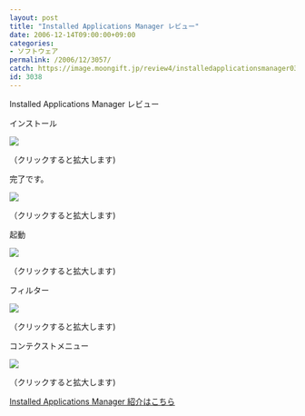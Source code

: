 ```yaml
---
layout: post
title: "Installed Applications Manager レビュー"
date: 2006-12-14T09:00:00+09:00
categories:
- ソフトウェア
permalink: /2006/12/3057/
catch: https://image.moongift.jp/review4/installedapplicationsmanager03.s.png
id: 3038
---
```

Installed Applications Manager レビュー  
<!--more-->

インストール

  

[![](https://image.moongift.jp/review4/installedapplicationsmanager01.s.png)](https://image.moongift.jp/review4/installedapplicationsmanager01.png)  
  
（クリックすると拡大します)

  

完了です。

  

[![](https://image.moongift.jp/review4/installedapplicationsmanager02.s.png)](https://image.moongift.jp/review4/installedapplicationsmanager02.png)  
  
（クリックすると拡大します)

  

起動

  

[![](https://image.moongift.jp/review4/installedapplicationsmanager03.s.png)](https://image.moongift.jp/review4/installedapplicationsmanager03.png)  
  
（クリックすると拡大します)

  

フィルター

  

[![](https://image.moongift.jp/review4/installedapplicationsmanager04.s.png)](https://image.moongift.jp/review4/installedapplicationsmanager04.png)  
  
（クリックすると拡大します)

  

コンテクストメニュー

  

[![](https://image.moongift.jp/review4/installedapplicationsmanager05.s.png)](https://image.moongift.jp/review4/installedapplicationsmanager05.png)  
  
（クリックすると拡大します)

  

[Installed Applications Manager 紹介はこちら](http://oss.moongift.jp/intro/i-3046.html)

